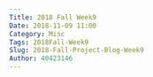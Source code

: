 ```yaml
---
Title: 2018 Fall Week9
Date: 2018-11-09 11:00
Category: Misc
Tags: 2018Fall-Week9
Slug: 2018-Fall-Project-Blog-Week9
Author: 40423146
---
```



<!-- PELICAN_END_SUMMARY -->

